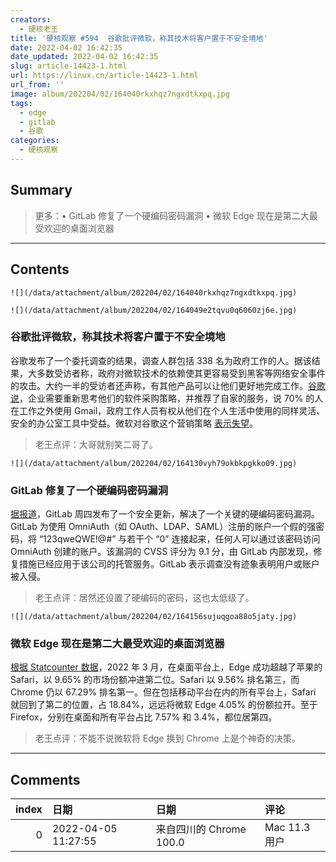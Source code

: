 ```yaml
---
creators:
  - 硬核老王
title: '硬核观察 #594  谷歌批评微软，称其技术将客户置于不安全境地'
date: 2022-04-02 16:42:35
date_updated: 2022-04-02 16:42:35
slug: article-14423-1.html
url: https://linux.cn/article-14423-1.html
url_from: ''
image: album/202204/02/164040rkxhqz7ngxdtkxpq.jpg
tags:
  - edge
  - gitlab
  - 谷歌
categories:
  - 硬核观察
---
```


## Summary

> 更多：• GitLab 修复了一个硬编码密码漏洞 • 微软 Edge 现在是第二大最受欢迎的桌面浏览器

***

<!-- more -->

## Contents

`![](/data/attachment/album/202204/02/164040rkxhqz7ngxdtkxpq.jpg)`

`![](/data/attachment/album/202204/02/164049e2tqvu0q6060zj6e.jpg)`

### 谷歌批评微软，称其技术将客户置于不安全境地

谷歌发布了一个委托调查的结果，调查人群包括 338 名为政府工作的人。据该结果，大多数受访者称，政府对微软技术的依赖使其更容易受到黑客等网络安全事件的攻击。大约一半的受访者还声称，有其他产品可以让他们更好地完成工作。[谷歌说](https://cloud.google.com/blog/products/identity-security/government-workers-say-microsoft-tech-makes-them-less-secure-new-survey)，企业需要重新思考他们的软件采购策略，并推荐了自家的服务，说 70% 的人在工作之外使用 Gmail，政府工作人员有权从他们在个人生活中使用的同样灵活、安全的办公室工具中受益。微软对谷歌这个营销策略 [表示失望](https://www.nbcnews.com/tech/security/attacking-rival-google-says-microsofts-hold-government-security-proble-rcna22159)。

> 
> 老王点评：大哥就别笑二哥了。
> 
> 
> 

`![](/data/attachment/album/202204/02/164130vyh79okbkpgkko09.jpg)`

### GitLab 修复了一个硬编码密码漏洞

[据报道](https://www.theregister.com/2022/04/01/gitlab_security_advisory/)，GitLab 周四发布了一个安全更新，解决了一个关键的硬编码密码漏洞。GitLab 为使用 OmniAuth（如 OAuth、LDAP、SAML）注册的账户一个假的强密码，将 “123qweQWE!@#” 与若干个 “0” 连接起来，任何人可以通过该密码访问 OmniAuth 创建的账户。该漏洞的 CVSS 评分为 9.1 分，由 GitLab 内部发现，修复措施已经应用于该公司的托管服务。GitLab 表示调查没有迹象表明用户或账户被入侵。

> 
> 老王点评：居然还设置了硬编码的密码，这也太低级了。
> 
> 
> 

`![](/data/attachment/album/202204/02/164156sujuqgoa88o5jaty.jpg)`

### 微软 Edge 现在是第二大最受欢迎的桌面浏览器

[根据 Statcounter 数据](https://gs.statcounter.com/)，2022 年 3 月，在桌面平台上，Edge 成功超越了苹果的 Safari，以 9.65% 的市场份额冲进第二位。Safari 以 9.56% 排名第三，而 Chrome 仍以 67.29% 排名第一。但在包括移动平台在内的所有平台上，Safari 就回到了第二的位置，占 18.84%，远远将微软 Edge 4.05% 的份额拉开。至于 Firefox，分别在桌面和所有平台占比 7.57% 和 3.4%，都位居第四。

> 
> 老王点评：不能不说微软将 Edge 换到 Chrome 上是个神奇的决策。
> 
> 
>

***

## Comments

|   index | 日期                | 日期                                  | 评论                                       |
|--------:|:--------------------|:--------------------------------------|:-------------------------------------------|
|       0 | 2022-04-05 11:27:55 | 来自四川的 Chrome 100.0|Mac 11.3 用户 | 微软不如学学甲骨文，和谷歌打上几年的官司。 |
